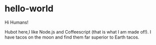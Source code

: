 # hello-world

Hi Humans!

Hubot here,I like Node.js and Coffeescript (that is what I am made of!).
I have tacos on the moon and find them far superior to Earth tacos.
